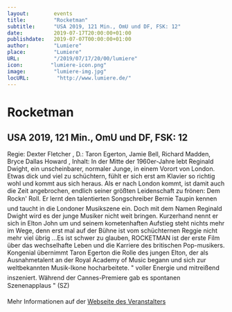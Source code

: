 ```yaml
---
layout:        events
title:         "Rocketman"
subtitle:      "USA 2019, 121 Min., OmU und DF, FSK: 12"
date:          2019-07-17T20:00:00+01:00
publishdate:   2019-07-07T00:00:00+01:00
author:        "Lumiere"
place:         "Lumiere"
URL:           "/2019/07/17/20/00/lumiere"
icon:         "lumiere-icon.png"
image:         "lumiere-img.jpg"
locURL:         "http://www.lumiere.de/"
---
```


Rocketman
===========

USA 2019, 121 Min., OmU und DF, FSK: 12
-----------

Regie: Dexter Fletcher , D.: Taron Egerton, Jamie Bell, Richard Madden, Bryce Dallas Howard , Inhalt: In der Mitte der 1960er-Jahre lebt Reginald Dwight, ein unscheinbarer, normaler Junge, in einem Vorort von London. Etwas dick und viel zu schüchtern, fühlt er sich erst am Klavier so richtig wohl und kommt aus sich heraus. Als er nach London kommt, ist damit auch die Zeit angebrochen, endlich seiner größten Leidenschaft zu frönen: Dem Rockn' Roll. Er lernt den talentierten Songschreiber Bernie Taupin kennen und taucht in die Londoner Musikszene ein. Doch mit dem Namen Reginald Dwight wird es der junge Musiker nicht weit bringen. Kurzerhand nennt er sich in Elton John um und seinem kometenhaften Aufstieg steht nichts mehr im Wege, denn erst mal auf der Bühne ist vom schüchternen Reggie nicht mehr viel übrig ...Es ist schwer zu glauben, ROCKETMAN ist der erste Film über das wechselhafte Leben und die Karriere des britischen Pop-musikers. Kongenial übernimmt Taron Egerton die Rolle des jungen Elton, der als Ausnahmetalent an der Royal Academy of Music begann und sich zur weltbekannten Musik-Ikone hocharbeitete. " voller Energie und mitreißend inszeniert. Während der Cannes-Premiere gab es spontanen Szenenapplaus " (SZ)

Mehr Informationen auf der [Webseite des Veranstalters](http://www.lumiere.de/19/07/rocket.htm)
